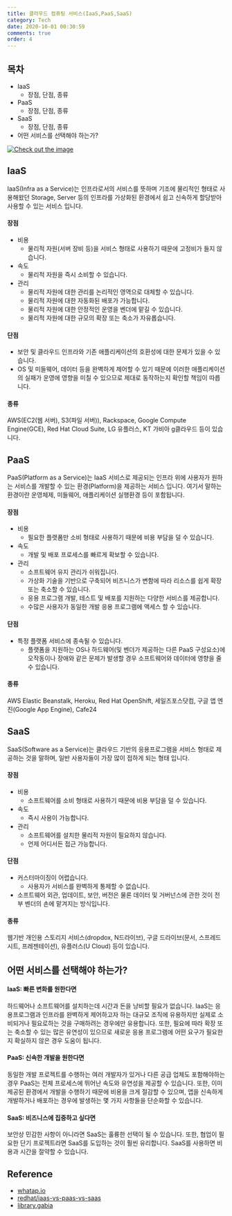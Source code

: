 ```yaml
---
title: 클라우드 컴퓨팅 서비스(IaaS,PaaS,SaaS)
category: Tech
date: 2020-10-01 00:30:59
comments: true
order: 4
---
```



## 목차
* IaaS
  + 장점, 단점, 종류
* PaaS
  + 장점, 단점, 종류
* SaaS
  + 장점, 단점, 종류
* 어떤 서비스를 선택해야 하는가?


<a href="{{ site.baseurl }}{{ site.tech_img }}/tech-cloudservice-model.jpg" data-lightbox="falcon9-large" data-title="Check out the image">
  <img src="{{ site.baseurl }}{{ site.tech_img }}/tech-cloudservice-model.jpg" title="Check out the image">
</a>

## IaaS
IaaS(Infra as a Service)는 인프라로서의 서비스를 뜻하며 기조에 물리적인 형태로 사용해왔던 Storage, Server 등의 인프라를 가상화된 환경에서 쉽고 신속하게 할당받아 사용할 수 있는 서비스 입니다.

#### 장점
* 비용
  + 물리적 자원(서버 장비 등)을 서비스 형태로 사용하기 때문에 고정비가 들지 않습니다.
* 속도
  + 물리적 자원을 즉시 소비할 수 있습니다.
* 관리
  + 물리적 자원에 대한 관리를 논리적인 영역으로 대체할 수 있습니다.
  + 물리적 자원에 대한 자동화된 배포가 가능합니다.
  + 물리적 자원에 대한 안정적인 운영을 벤더에 맡길 수 있습니다.
  + 물리적 자원에 대한 규모의 확장 또는 축소가 자유롭습니다.  

#### 단점
* 보안 및 클라우드 인프라와 기존 애플리케이션의 호환성에 대한 문제가 있을 수 있습니다.
* OS 및 미들웨어, 데이터 등을 완벽하게 제어할 수 있기 때문에 이러한 애플리케이션의 실패가 운영에 영향을 미칠 수 있으므로 제대로 동작하는지 확인할 책임이 따릅니다.

#### 종류
AWS(EC2(웹 서버), S3(파일 서버)), Rackspace, Google Compute Engine(GCE), Red Hat Cloud Suite, LG 유플러스, KT 가비아 g클라우드 등이 있습니다.

## PaaS
PaaS(Platform as a Service)는 IaaS 서비스로 제공되는 인프라 위에 사용자가 원하는 서비스를 개발할 수 있는 환경(Platform)을 제공하는 서비스 입니다. 여기서 말하는 환경이란 운영체제, 미들웨어, 애플리케이션 실행환경 등이 포함됩니다.

#### 장점
* 비용
  + 필요한 플랫폼만 소비 형태로 사용하기 때문에 비용 부담을 덜 수 있습니다.
* 속도
  + 개발 및 배포 프로세스를 빠르게 확보할 수 있습니다.
* 관리
  + 소프트웨어 유지 관리가 쉬워집니다.
  + 가상화 기술을 기반으로 구축되어 비즈니스가 변함에 따라 리소스를 쉽게 확장 또는 축소할 수 있습니다.
  + 응용 프로그램 개발, 테스트 및 배포를 지원하는 다양한 서비스를 제공합니다.
  + 수많은 사용자가 동일한 개발 응용 프로그램에 액세스 할 수 있습니다. 

#### 단점
* 특정 플랫폼 서비스에 종속될 수 있습니다.
  + 플랫폼을 지원하는 OS나 하드웨어(및 벤더가 제공하는 다른 PaaS 구성요소)에 오작동이나 장애와 같은 문제가 발생할 경우 소프트웨어와 데이터에 영향을 줄 수 있습니다.

#### 종류
AWS Elastic Beanstalk, Heroku, Red Hat OpenShift, 세일즈포스닷컴, 구글 앱 엔진(Google App Engine), Cafe24


## SaaS
SaaS(Software as a Service)는 클라우드 기반의 응용프로그램을 서비스 형태로 제공하는 것을 말하며, 일반 사용자들이 가장 많이 접하게 되는 형태 입니다.

#### 장점
* 비용
  + 소프트웨어를 소비 형태로 사용하기 때문에 비용 부담을 덜 수 있습니다.
* 속도
  + 즉시 사용이 가능합니다. 
* 관리
  + 소프트웨어를 설치한 물리적 자원이 필요하지 않습니다.
  + 언제 어디서든 접근 가능합니다. 
#### 단점
* 커스터마이징이 어렵습니다.
  + 사용자가 서비스를 완벽하게 통제할 수 없습니다.
* 소프트웨어 외관, 업데이트, 보안, 버전은 물론 데이터 및 거버넌스에 관한 것이 전부 벤더의 손에 맡겨지는 방식입니다.

#### 종류
웹기반 개인용 스토리지 서비스(dropdox, N드라이브), 구글 드라이브(문서, 스프레드시트, 프레젠테이션), 유플러스(U Cloud) 등이 있습니다.


## 어떤 서비스를 선택해야 하는가?
#### IaaS: 빠른 변화를 원한다면
하드웨어나 소프트웨어를 설치하는데 시간과 돈을 낭비할 필요가 없습니다. IaaS는 응용프로그램과 인프라를 완벽하게 제어하고자 하는 대규모 조직에 유용하지만 실제로 소비되거나 필요로하는 것을 구매하려는 경우에만 유용합니다. 또한, 필요에 따라 확장 또는 축소할 수 있는 많은 유연성이 있으므로 새로운 응용 프로그램에 어떤 요구가 필요한지 확실하지 않은 경우 도움이 됩니다.

#### PaaS: 신속한 개발을 원한다면
동일한 개발 프로젝트를 수행하는 여러 개발자가 있거나 다른 공급 업체도 포함해야하는 경우 PaaS는 전체 프로세스에 뛰어난 속도와 유연성을 제공할 수 있습니다. 또한, 이미 제공된 환경에서 개발을 수행하기 때문에 비용을 크게 절감할 수 있으며, 앱을 신속하게 개발하거나 배포하는 경우에 발생하는 몇 가지 사항들을 단순화할 수 있습니다.

#### SaaS: 비즈니스에 집중하고 싶다면
보안상 민감한 사항이 아니라면 SaaS는 훌륭한 선택이 될 수 있습니다. 또한, 협업이 필요한 단기 프로젝트라면 SaaS를 도입하는 것이 훨씬 유리합니다. SaaS를 사용하면 비용과 시간을 절약할 수 있습니다.

## Reference
* [whatap.io](https://www.whatap.io/ko/blog/9/)
* [redhat/iaas-vs-paas-vs-saas](https://www.redhat.com/ko/topics/cloud-computing/iaas-vs-paas-vs-saas)
* [library.gabia](http://library.gabia.com/contents/infrahosting/2257)
